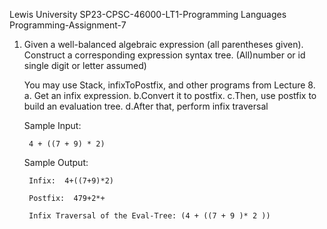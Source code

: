 Lewis University SP23-CPSC-46000-LT1-Programming Languages
Programming-Assignment-7

1. Given a well-balanced algebraic expression (all parentheses given).  Construct a corresponding expression syntax tree. (All)number or id single digit or letter assumed)
 
	You may use Stack, infixToPostfix, and other programs from Lecture 8.  
		a. Get an infix expression. 
		b.Convert it to postfix. 
		c.Then, use postfix to build an evaluation tree.
		d.After that, perform infix traversal
 
	Sample Input:

		4 + ((7 + 9) * 2)
 
	Sample Output:

		Infix:  4+((7+9)*2)

		Postfix:  479+2*+

		Infix Traversal of the Eval-Tree: (4 + ((7 + 9 )* 2 ))
